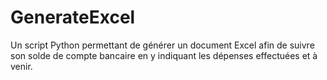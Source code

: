 # GenerateExcel
Un script Python permettant de générer un document Excel afin de suivre son solde de compte bancaire en y indiquant les dépenses effectuées et à venir.
